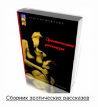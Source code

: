 ![](Сборник%20эротических%20рассказов.jpg)  
[Сборник эротических рассказов](Сборник%20эротических%20рассказов.md)
